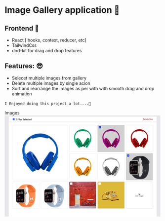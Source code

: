 # Image Gallery application 🚀

## Frontend 🍿

- React [ hooks, context, reducer, etc]
- TailwindCss
- dnd-kit for drag and drop features

## Features: 😎

- Selecet multiple images from gallery
- Delete multiple images by single acion
- Sort and rearrange the images as per with with smooth drag and drop animation

`I Enjoyed doing this project a lot....💌 `

Images
![MERN STACK TODO APP](./src/assets/Capture.PNG)
